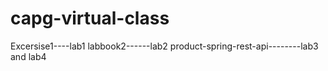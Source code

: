 # capg-virtual-class
Excersise1----lab1
labbook2------lab2
product-spring-rest-api--------lab3 and lab4
